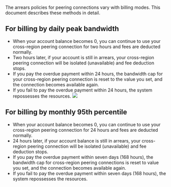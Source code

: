 The arrears policies for peering connections vary with billing modes. This document describes these methods in detail.
## For billing by daily peak bandwidth
- When your account balance becomes 0, you can continue to use your cross-region peering connection for two hours and fees are deducted normally.
- Two hours later, if your account is still in arrears, your cross-region peering connection will be isolated (unavailable) and fee deduction stops.
- If you pay the overdue payment within 24 hours, the bandwidth cap for your cross-region peering connection is reset to the value you set, and the connection becomes available again.
- If you fail to pay the overdue payment within 24 hours, the system repossesses the resources.
  ![](https://main.qcloudimg.com/raw/42014a43b2f5be05bf67c100a2aa583d.png)

## For billing by monthly 95th percentile
- When your account balance becomes 0, you can continue to use your cross-region peering connection for 24 hours and fees are deducted normally.
- 24 hours later, if your account balance is still in arrears, your cross-region peering connection will be isolated (unavailable) and fee deduction stops.
- If you pay the overdue payment within seven days (168 hours), the bandwidth cap for cross-region peering connections is reset to value you set, and the connection becomes available again.
- If you fail to pay the overdue payment within seven days (168 hours), the system repossesses the resources.

